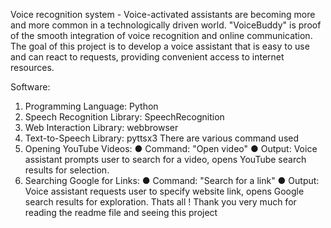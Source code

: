 Voice recognition system -
Voice-activated assistants are becoming more and more common in a technologically driven world. "VoiceBuddy" is proof of the smooth integration of voice recognition and online communication. The goal of this project is to develop a voice assistant that is easy to use and can react to requests, providing convenient access to internet resources.

Software:
1.	Programming Language: Python
2.	Speech Recognition Library: SpeechRecognition
3.	Web Interaction Library: webbrowser
4.	Text-to-Speech Library: pyttsx3
 There are various command used
1. Opening YouTube Videos:
●	Command: "Open video"
●	Output: Voice assistant prompts user to search for a video, opens YouTube search results for selection.
2. Searching Google for Links:
●	Command: "Search for a link"
●	Output: Voice assistant requests user to specify website link, opens Google search results for exploration.
Thats all !
Thank you very much for reading the readme file and seeing this project




